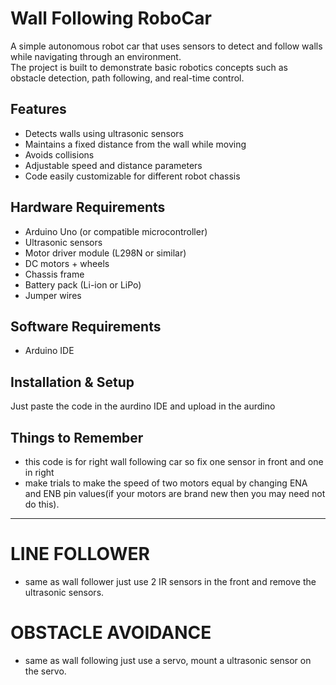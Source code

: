 # Wall Following RoboCar
A simple autonomous robot car that uses sensors to detect and follow walls while navigating through an environment.  
The project is built to demonstrate basic robotics concepts such as obstacle detection, path following, and real-time control.

## Features
- Detects walls using ultrasonic sensors
- Maintains a fixed distance from the wall while moving
- Avoids collisions
- Adjustable speed and distance parameters
- Code easily customizable for different robot chassis

## Hardware Requirements
- Arduino Uno (or compatible microcontroller)
- Ultrasonic sensors 
- Motor driver module (L298N or similar)
- DC motors + wheels
- Chassis frame
- Battery pack (Li-ion or LiPo)
- Jumper wires
## Software Requirements
- Arduino IDE

##  Installation & Setup
Just paste the code in the aurdino IDE and upload in the aurdino
## Things to Remember
- this code is for right wall following car so fix one sensor in front and one in right
- make trials to make the speed of two motors equal by changing ENA and ENB pin values(if your motors are brand new then you may need not do this).
------------------------------------------------------------------------------------------------------------------------------




# LINE FOLLOWER
- same as wall follower just use 2 IR sensors in the front and remove the ultrasonic sensors.
# OBSTACLE AVOIDANCE 
- same as wall following just use a servo, mount a ultrasonic sensor on the servo.
